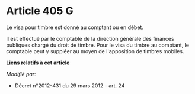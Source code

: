 # Article 405 G

Le visa pour timbre est donné au comptant ou en débet.

Il est effectué par le comptable de la direction générale des finances publiques chargé du droit de timbre. Pour le visa du
timbre au comptant, le comptable peut y suppléer au moyen de l'apposition de timbres mobiles.

**Liens relatifs à cet article**

_Modifié par_:

  - Décret n°2012-431  du 29 mars 2012 - art. 24
